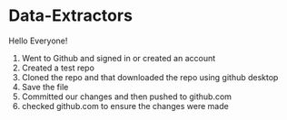 # Data-Extractors
Hello Everyone! 

1. Went to Github and signed in or created an account 
2. Created a test repo 
3. Cloned the repo and that downloaded the repo using github desktop 
4. Save the file 
5. Committed our changes and then pushed to github.com
6. checked github.com to ensure the changes were made   